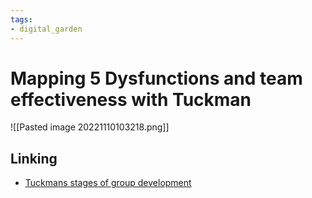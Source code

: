 ```yaml
---
tags: 
- digital_garden
---
```

# Mapping 5 Dysfunctions and team effectiveness with Tuckman

![[Pasted image 20221110103218.png]]

## Linking
+ [Tuckmans stages of group development ](https://en.wikipedia.org/wiki/Tuckman%27s_stages_of_group_development)
